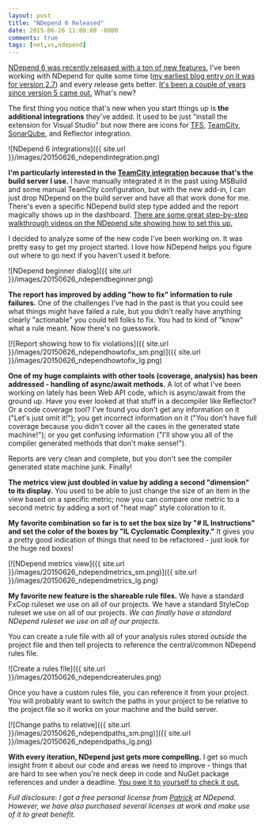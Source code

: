 ```yaml
---
layout: post
title: "NDepend 6 Released"
date: 2015-06-26 11:00:00 -0800
comments: true
tags: [net,vs,ndepend]
---
```

[NDepend 6 was recently released with a ton of new features.](http://www.ndepend.com/ndepend-v6) I've been working with NDepend for quite some time ([my earliest blog entry on it was for version 2.7](/archive/2008/03/28/ndepend-analyze-your-code.aspx)) and every release gets better. [It's been a couple of years since version 5 came out.](/archive/2013/10/28/ndepend-5-new-ui-new-features.aspx/) What's new?

The first thing you notice that's new when you start things up is **the additional integrations** they've added. It used to be just "install the extension for Visual Studio" but now there are icons for [TFS](http://www.ndepend.com/Docs/tfs-integration-ndepend), [TeamCity](http://www.ndepend.com/Docs/teamcity-integration-ndepend), [SonarQube](http://www.ndepend.com/Docs/sonarqube-integration-ndepend), and Reflector integration.

![NDepend 6 integrations]({{ site.url }}/images/20150626_ndependintegration.png)

**I'm particularly interested in the [TeamCity integration](http://www.ndepend.com/docs/teamcity-integration-ndepend/) because that's the build server I use.** I have manually integrated it in the past using MSBuild and some manual TeamCity configuration, but with the new add-in, I can just drop NDepend on the build server and have all that work done for me. There's even a specific NDepend build step type added and the report magically shows up in the dashboard. [There are some great step-by-step walkthrough videos on the NDepend site showing how to set this up.](http://www.ndepend.com/docs/teamcity-integration-ndepend/)

I decided to analyze some of the new code I've been working on. It was pretty easy to get my project started. I love how NDepend helps you figure out where to go next if you haven't used it before.

![NDepend beginner dialog]({{ site.url }}/images/20150626_ndependbeginner.png)

**The report has improved by adding "how to fix" information to rule failures.** One of the challenges I've had in the past is that you could see what things might have failed a rule, but you didn't really have anything clearly "actionable" you could tell folks to fix. You had to kind of "know" what a rule meant. Now there's no guesswork.

[![Report showing how to fix violations]({{ site.url }}/images/20150626_ndependhowtofix_sm.png)]({{ site.url }}/images/20150626_ndependhowtofix_lg.png)

**One of my huge complaints with other tools (coverage, analysis) has been addressed - handling of async/await methods.** A lot of what I've been working on lately has been Web API code, which is async/await from the ground up. Have you ever looked at that stuff in a decompiler like Reflector? Or a code coverage tool? I've found you don't get any information on it ("Let's just omit it!"); you get incorrect information on it ("You don't have full coverage because you didn't cover all the cases in the generated state machine!"); or you get confusing information ("I'll show you all of the compiler generated methods that don't make sense!").

Reports are very clean and complete, but you don't see the compiler generated state machine junk. Finally!

**The metrics view just doubled in value by adding a second "dimension" to its display.** You used to be able to just change the size of an item in the view based on a specific metric; now you can compare one metric to a second metric by adding a sort of "heat map" style coloration to it.

**My favorite combination so far is to set the box size by "# IL Instructions" and set the color of the boxes by "IL Cyclomatic Complexity."** It gives you a pretty good indication of things that need to be refactored  - just look for the huge red boxes!

[![NDepend metrics view]({{ site.url }}/images/20150626_ndependmetrics_sm.png)]({{ site.url }}/images/20150626_ndependmetrics_lg.png)

**My favorite new feature is the shareable rule files.** We have a standard FxCop ruleset we use on all of our projects. We have a standard StyleCop ruleset we use on all of our projects. _We can finally have a standard NDepend ruleset we use on all of our projects._

You can create a rule file with all of your analysis rules stored _outside_ the project file and then tell projects to reference the central/common NDepend rules file.

![Create a rules file]({{ site.url }}/images/20150626_ndependcreaterules.png)

Once you have a custom rules file, you can reference it from your project. You will probably want to switch the paths in your project to be relative to the project file so it works on your machine and the build server.

[![Change paths to relative]({{ site.url }}/images/20150626_ndependpaths_sm.png)]({{ site.url }}/images/20150626_ndependpaths_lg.png)

**With every iteration, NDepend just gets more compelling.** I get so much insight from it about our code and areas we need to improve - things that are hard to see when you're neck deep in code and NuGet package references and under a deadline. [You owe it to yourself to check it out.](http://www.ndepend.com/ndepend-v6)

*Full disclosure: I got a free personal license
from [Patrick](http://codebetter.com/patricksmacchia/) at NDepend.
However, we have also purchased several licenses at work and make use of
it to great benefit.*

